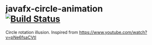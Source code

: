 # javafx-circle-animation [![Build Status][travis-img]][travis-url]

[travis-url]: https://travis-ci.org/machine-brest/javafx-circle-animation
[travis-img]: https://travis-ci.org/machine-brest/javafx-circle-animation.svg?branch=master

Circle rotation illusion.
Inspired from https://www.youtube.com/watch?v=pNe6fsaCVtI
